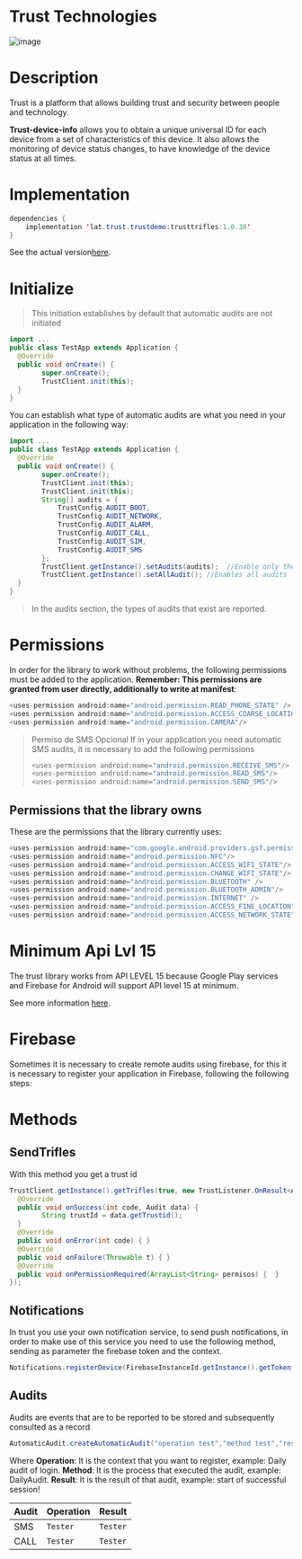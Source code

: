 



# Trust Technologies 
![image](https://avatars2.githubusercontent.com/u/42399326?s=200&v=4)

 
# Description

Trust is a platform that allows building trust and security between people and technology.

**Trust-device-info**  allows you to obtain a unique universal ID for each device from a set of characteristics of this device. It also allows the monitoring of device status changes, to have knowledge of the device status at all times.


# Implementation

```java
dependencies {
	implementation 'lat.trust.trustdemo:trusttrifles:1.0.38'
}

```
>  
See the actual version[here](https://bintray.com/fcarotrust/trust/trustidentify).

# Initialize
  

>This initiation establishes by default that automatic audits are not initiated
```java
import ...
public class TestApp extends Application {  
  @Override  
  public void onCreate() {  
        super.onCreate();  
		TrustClient.init(this);  
  }
}

```
You can establish what type of automatic audits are what you need in your application in the following way:
```java
import ...
public class TestApp extends Application {  
  @Override  
  public void onCreate() {  
        super.onCreate();  
		TrustClient.init(this);  
		TrustClient.init(this);  
		String[] audits = {  
	        TrustConfig.AUDIT_BOOT,  
			TrustConfig.AUDIT_NETWORK,  
			TrustConfig.AUDIT_ALARM,  
			TrustConfig.AUDIT_CALL,  
			TrustConfig.AUDIT_SIM,  
			TrustConfig.AUDIT_SMS  
		};  
		TrustClient.getInstance().setAudits(audits);  //Enable only the listed Audits
		TrustClient.getInstance().setAllAudit(); //Enables all audits
  }
}
```
>  In the audits section, the types of audits that exist are reported.


# Permissions
In order for the library to work without problems, the following permissions must be added to the application. **Remember: This permissions are granted from user directly, additionally to write at manifest**:

```java
<uses-permission android:name="android.permission.READ_PHONE_STATE" />
<uses-permission android:name="android.permission.ACCESS_COARSE_LOCATION" />
<uses-permission android:name="android.permission.CAMERA"/>
```
> Permiso de SMS Opcional
> If in your application you need automatic SMS audits, it is necessary to add the following permissions
> ```java
><uses-permission android:name="android.permission.RECEIVE_SMS"/>  
> <uses-permission android:name="android.permission.READ_SMS"/>  
> <uses-permission android:name="android.permission.SEND_SMS"/>
> ``` 
## Permissions that the library owns

These are the permissions that the library currently uses:

```java
<uses-permission android:name="com.google.android.providers.gsf.permission.READ_GSERVICES" />
<uses-permission android:name="android.permission.NFC"/>
<uses-permission android:name="android.permission.ACCESS_WIFI_STATE"/>
<uses-permission android:name="android.permission.CHANGE_WIFI_STATE"/>
<uses-permission android:name="android.permission.BLUETOOTH" />
<uses-permission android:name="android.permission.BLUETOOTH_ADMIN"/>
<uses-permission android:name="android.permission.INTERNET" />
<uses-permission android:name="android.permission.ACCESS_FINE_LOCATION" />
<uses-permission android:name="android.permission.ACCESS_NETWORK_STATE" />
```
# Minimum Api Lvl 15
The trust library works from API LEVEL 15 because Google Play services and Firebase for Android will support API level 15 at minimum.
   
See more information  [here](https://android-developers.googleblog.com/2016/11/google-play-services-and-firebase-for-android-will-support-api-level-14-at-minimum.html).
# Firebase
Sometimes it is necessary to create remote audits using firebase, for this it is necessary to register your application in Firebase, following the following steps:


# Methods
## SendTrifles

With this method you get a trust id

```java
TrustClient.getInstance().getTrifles(true, new TrustListener.OnResult<Audit>() {  
  @Override  
  public void onSuccess(int code, Audit data) { 
		String trustId = data.getTrustid();
  }  
  @Override  
  public void onError(int code) { }  
  @Override  
  public void onFailure(Throwable t) { }   
  @Override  
  public void onPermissionRequired(ArrayList<String> permisos) {  }  
});
```
## Notifications

In trust you use your own notification service, to send push notifications, in order to make use of this service you need to use the following method, sending as parameter the firebase token and the context.

```java
Notifications.registerDevice(FirebaseInstanceId.getInstance().getToken(),context);
```
## Audits
  
Audits are events that are to be reported to be stored and subsequently consulted as a record
```java
AutomaticAudit.createAutomaticAudit("operation test","method test","result test",context);
```
Where
**Operation**: It is the context that you want to register, example: Daily audit of login.
**Method**: It is the process that executed the audit, example: DailyAudit.
**Result**: It is the result of that audit, example: start of successful session!

|     Audit    |Operation                       |Result                      |
|--------------|-------------------------------|-----------------------------|
|SMS           |`Tester`                       |`Tester`                     |
|CALL          |`Tester`                       |`Tester`                     |
